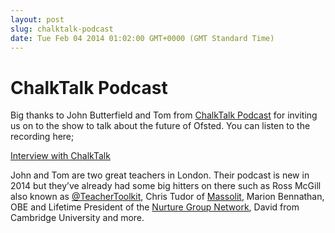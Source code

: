 ```yaml
---
layout: post
slug: chalktalk-podcast
date: Tue Feb 04 2014 01:02:00 GMT+0000 (GMT Standard Time)
---
```



ChalkTalk Podcast
=================

Big thanks to John Butterfield and Tom from [ChalkTalk
Podcast](http://www.chalktalkpodcast.co.uk/) for inviting us on to the
show to talk about the future of Ofsted. You can listen to the recording
here;

[Interview with
ChalkTalk](http://www.chalktalkpodcast.co.uk/podcasts/3/2/2014/ofsted-watchsted-more)

John and Tom are two great teachers in London. Their podcast is new in
2014 but they’ve already had some big hitters on there such as
Ross McGill also known as
[@TeacherToolkit](http://teachertoolkit.me/), Chris Tudor of
[Massolit](https://massolit.herokuapp.com/), Marion Bennathan, OBE and
Lifetime President of the [Nurture Group
Network](http://www.nurturegroups.org/), David from Cambridge University
and more.

